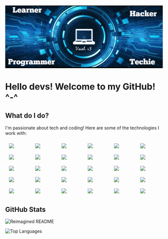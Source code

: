 ![Banner](./Banner.png)

# Hello devs! Welcome to my GitHub! ^-^

## What do I do?

I'm passionate about tech and coding! Here are some of the technologies I work with:

<div style="display: flex; justify-content: space-around; flex-wrap: wrap;">
  <img src="https://user-images.githubusercontent.com/25181517/192158954-f88b5814-d510-4564-b285-dff7d6400dad.png" style="width: 60px; margin: 10px;">
  <img src="https://user-images.githubusercontent.com/25181517/183898674-75a4a1b1-f960-4ea9-abcb-637170a00a75.png" style="width: 60px; margin: 10px;">
  <img src="https://user-images.githubusercontent.com/25181517/183898054-b3d693d4-dafb-4808-a509-bab54cf5de34.png" style="width: 60px; margin: 10px;">
  <img src="https://user-images.githubusercontent.com/25181517/202896760-337261ed-ee92-4979-84c4-d4b829c7355d.png" style="width: 60px; margin: 10px;">
  <img src="https://user-images.githubusercontent.com/25181517/189716855-2c69ca7a-5149-4647-936d-780610911353.png" style="width: 60px; margin: 10px;">
  <img src="https://github-production-user-asset-6210df.s3.amazonaws.com/136815194/265605607-dc393bd9-90b8-40d6-b396-dd9e547890c9.png" style="width: 60px; margin: 10px;">
  <img src="https://user-images.githubusercontent.com/25181517/117447155-6a868a00-af3d-11eb-9cfe-245df15c9f3f.png" style="width: 60px; margin: 10px;">
  <img src="https://github-production-user-asset-6210df.s3.amazonaws.com/62091613/261395532-b40892ef-efb8-4b0e-a6b5-d1cfc2f3fc35.png" style="width: 60px; margin: 10px;">
  <img src="https://user-images.githubusercontent.com/25181517/117201156-9a724800-adec-11eb-9a9d-3cd0f67da4bc.png" style="width: 60px; margin: 10px;">
  <img src="https://user-images.githubusercontent.com/25181517/192106070-46255bcf-65e6-4c6b-a296-bf8d0d8fb2a7.png" style="width: 60px; margin: 10px;">
  <img src="https://user-images.githubusercontent.com/25181517/192106073-90fffafe-3562-4ff9-a37e-c77a2da0ff58.png" style="width: 60px; margin: 10px;">
  <img src="https://user-images.githubusercontent.com/25181517/183423507-c056a6f9-1ba8-4312-a350-19bcbc5a8697.png" style="width: 60px; margin: 10px;">
  <img src="https://user-images.githubusercontent.com/25181517/183423775-2276e25d-d43d-4e58-890b-edbc88e915f7.png" style="width: 60px; margin: 10px;">
  <img src="https://user-images.githubusercontent.com/25181517/183896128-ec99105a-ec1a-4d85-b08b-1aa1620b2046.png" style="width: 60px; margin: 10px;">
  <img src="https://user-images.githubusercontent.com/25181517/192149581-88194d20-1a37-4be8-8801-5dc0017ffbbe.png" style="width: 60px; margin: 10px;">
  <img src="https://user-images.githubusercontent.com/25181517/182884177-d48a8579-2cd0-447a-b9a6-ffc7cb02560e.png" style="width: 60px; margin: 10px;">
  <img src="https://user-images.githubusercontent.com/25181517/117207330-263ba280-adf4-11eb-9b97-0ac5b40bc3be.png" style="width: 60px; margin: 10px;">
  <img src="https://user-images.githubusercontent.com/25181517/223639822-2a01e63a-a7f9-4a39-8930-61431541bc06.png" style="width: 60px; margin: 10px;">
  <img src="https://github.com/marwin1991/profile-technology-icons/assets/76662862/2481dc48-be6b-4ebb-9e8c-3b957efe69fa" style="width: 60px; margin: 10px;">
  <img src="https://user-images.githubusercontent.com/25181517/192107854-765620d7-f909-4953-a6da-36e1ef69eea6.png" style="width: 60px; margin: 10px;">
  <img src="https://user-images.githubusercontent.com/25181517/187070862-03888f18-2e63-4332-95fb-3ba4f2708e59.png" style="width: 60px; margin: 10px;">
  <img src="https://user-images.githubusercontent.com/25181517/192107858-fe19f043-c502-4009-8c47-476fc89718ad.png" style="width: 60px; margin: 10px;">
  <img src="https://user-images.githubusercontent.com/25181517/192108372-f71d70ac-7ae6-4c0d-8395-51d8870c2ef0.png" style="width: 60px; margin: 10px;">
  <img src="https://user-images.githubusercontent.com/25181517/192108374-8da61ba1-99ec-41d7-80b8-fb2f7c0a4948.png" style="width: 60px; margin: 10px;">
  <img src="https://user-images.githubusercontent.com/25181517/192108890-200809d1-439c-4e23-90d3-b090cf9a4eea.png" style="width: 60px; margin: 10px;">
  <img src="https://user-images.githubusercontent.com/25181517/192108891-d86b6220-e232-423a-bf5f-90903e6887c3.png" style="width: 60px; margin: 10px;">
  <img src="https://user-images.githubusercontent.com/25181517/192108892-6e9b5cdf-4e35-4a70-ad9a-801a93a07c1c.png" style="width: 60px; margin: 10px;">
  <img src="https://user-images.githubusercontent.com/25181517/192109061-e138ca71-337c-4019-8d42-4792fdaa7128.png" style="width: 60px; margin: 10px;">
  <img src="https://user-images.githubusercontent.com/25181517/183914128-3fc88b4a-4ac1-40e6-9443-9a30182379b7.png" style="width: 60px; margin: 10px;">
  <img src="https://user-images.githubusercontent.com/25181517/186884150-05e9ff6d-340e-4802-9533-2c3f02363ee3.png" style="width: 60px; margin: 10px;">
</div>

## GitHub Stats 
![Reimagined README](https://myreadme.vercel.app/api/embed/yep.vaishz?panels=userstatistics,toprepositories,toplanguages,commitgraph)

![Top Languages](https://github-readme-stats.vercel.app/api/top-langs/?username=yep.vaishz&show_icons=true&locale=en&layout=compact&theme=chartreuse-dark)

